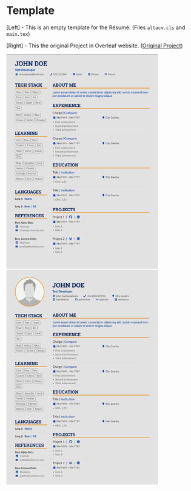 # Template

[Left] - This is an empty template for the Résumé. (Files `altacv.cls` and `main.tex`)

[Right] - This the original Project in Overleaf website. ([Original Project](https://www.overleaf.com/latex/templates/altacv-a-nicolasomar-fork/htfpmrwhbwpw))


<div>
  <img src="Template.png" alt="My template" width="400"/>
  <img src="Original.jpeg" alt="Original" width="400"/>
</div>